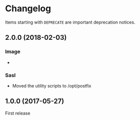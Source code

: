 # Changelog

Items starting with `DEPRECATE` are important deprecation notices.

## 2.0.0 (2018-02-03)

### Image

+ 

### Sasl

* Moved the utility scripts to /opt/postfix

## 1.0.0 (2017-05-27)

First release